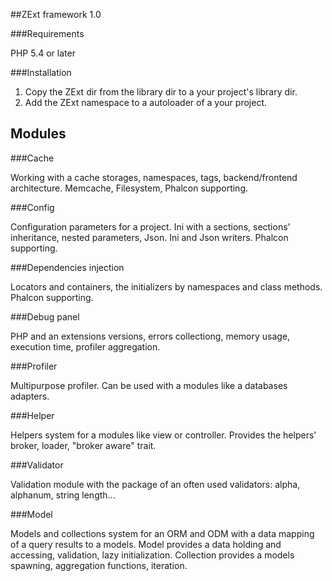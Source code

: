 ##ZExt framework 1.0

###Requirements

PHP 5.4 or later

###Installation

1. Copy the ZExt dir from the library dir to a your project's library dir.
2. Add the ZExt namespace to a autoloader of a your project.

## Modules

###Cache

Working with a cache storages, namespaces, tags, backend/frontend architecture.
Memcache, Filesystem, Phalcon supporting.

###Config

Configuration parameters for a project.
Ini with a sections, sections' inheritance, nested parameters, Json. 
Ini and Json writers.
Phalcon supporting.

###Dependencies injection

Locators and containers, the initializers by namespaces and class methods.
Phalcon supporting.

###Debug panel

PHP and an extensions versions, errors collectiong, memory usage, execution time, profiler aggregation.

###Profiler

Multipurpose profiler. Can be used with a modules like a databases adapters.

###Helper

Helpers system for a modules like view or controller. Provides the helpers' broker, loader, "broker aware" trait.

###Validator

Validation module with the package of an often used validators: alpha, alphanum, string length...

###Model

Models and collections system for an ORM and ODM with a data mapping of a query results to a models.
Model provides a data holding and accessing, validation, lazy initialization.
Collection provides a models spawning, aggregation functions, iteration.
